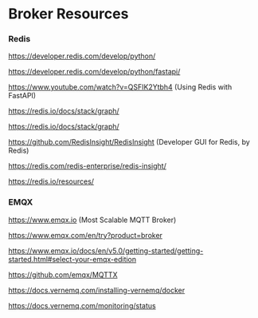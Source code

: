 # Broker Resources

### Redis

https://developer.redis.com/develop/python/

https://developer.redis.com/develop/python/fastapi/

https://www.youtube.com/watch?v=QSFIK2Ytbh4 (Using Redis with FastAPI)

https://redis.io/docs/stack/graph/

https://redis.io/docs/stack/graph/

https://github.com/RedisInsight/RedisInsight (Developer GUI for Redis, by Redis)

https://redis.com/redis-enterprise/redis-insight/

https://redis.io/resources/

### EMQX

https://www.emqx.io (Most Scalable MQTT Broker)

https://www.emqx.com/en/try?product=broker

https://www.emqx.io/docs/en/v5.0/getting-started/getting-started.html#select-your-emqx-edition

https://github.com/emqx/MQTTX

https://docs.vernemq.com/installing-vernemq/docker

https://docs.vernemq.com/monitoring/status
